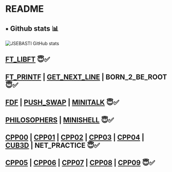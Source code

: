 # README

## ▪️ Github stats 📊

![JSEBASTI GitHub stats](https://github-readme-stats.vercel.app/api?username=jsesbasti&show_icons=true&theme=github_dark)

## [FT_LIBFT](https://github.com/jsesbasti/libft) 😇✅  

## [FT_PRINTF](https://github.com/jsesbasti/ft_printf) | [GET_NEXT_LINE](https://github.com/jsesbasti/get_next_line) | BORN_2_BE_ROOT 😇✅

## [FDF](https://github.com/jsesbasti/FDF) | [PUSH_SWAP](https://github.com/jsesbasti/push_swap) | [MINITALK](https://github.com/jsesbasti/Minitalk) 😇✅

## [PHILOSOPHERS](https://github.com/jsesbasti/Philosophers) | [MINISHELL](https://github.com/jsesbasti/42_minishell) 😇✅

## [CPP00](https://github.com/jsesbasti/CPP42/tree/master/cpp00) | [CPP01](https://github.com/jsesbasti/CPP42/tree/master/cpp01) | [CPP02](https://github.com/jsesbasti/CPP42/tree/master/cpp02) | [CPP03](https://github.com/jsesbasti/CPP42/tree/master/cpp03) | [CPP04](https://github.com/jsesbasti/CPP42/tree/master/cpp04) | [CUB3D](https://github.com/puyma/cub3D) | NET_PRACTICE 😇✅

## [CPP05](https://github.com/jsesbasti/CPP42/tree/master/cpp05) | [CPP06](https://github.com/jsesbasti/CPP42/tree/master/cpp06) | [CPP07](https://github.com/jsesbasti/CPP42/tree/master/cpp07) | [CPP08](https://github.com/jsesbasti/CPP42/tree/master/cpp08) | [CPP09](https://github.com/jsesbasti/CPP42/tree/master/cpp09) 😇✅
